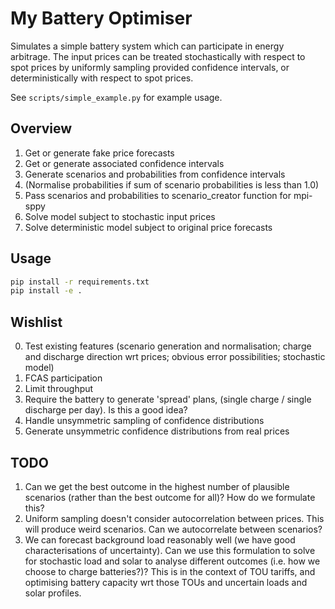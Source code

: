 # My Battery Optimiser

Simulates a simple battery system which can participate in energy arbitrage.
The input prices can be treated stochastically with respect to spot prices by uniformly sampling provided confidence intervals, or deterministically with respect to spot prices.

See `scripts/simple_example.py` for example usage.

## Overview
1. Get or generate fake price forecasts
2. Get or generate associated confidence intervals
3. Generate scenarios and probabilities from confidence intervals
4. (Normalise probabilities if sum of scenario probabilities is less than 1.0)
5. Pass scenarios and probabilities to scenario_creator function for mpi-sppy
6. Solve model subject to stochastic input prices
7. Solve deterministic model subject to original price forecasts

## Usage

```bash
pip install -r requirements.txt
pip install -e .
```

## Wishlist
0. Test existing features (scenario generation and normalisation; charge and discharge direction wrt prices; obvious error possibilities; stochastic model)
1. FCAS participation
2. Limit throughput
3. Require the battery to generate 'spread' plans, (single charge / single discharge per day). Is this a good idea?
4. Handle unsymmetric sampling of confidence distributions
5. Generate unsymmetric confidence distributions from real prices


## TODO

1. Can we get the best outcome in the highest number of plausible scenarios (rather than the best outcome for all)? How do we formulate this?
2. Uniform sampling doesn't consider autocorrelation between prices. This will produce weird scenarios. Can we autocorrelate between scenarios?
3. We can forecast background load reasonably well (we have good characterisations of uncertainty). Can we use this formulation to solve for stochastic load and solar to analyse different outcomes (i.e. how we choose to charge batteries?)? This is in the context of TOU tariffs, and optimising battery capacity wrt those TOUs and uncertain loads and solar profiles.